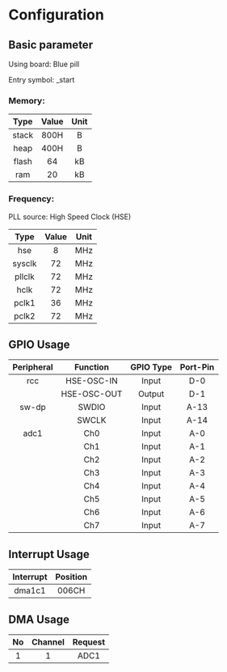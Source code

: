 # Configuration

## Basic parameter

Using board: Blue pill

Entry symbol: _start

### Memory:

|Type       |   Value    |   Unit   | 
|:--:       |   :--:     |   :--:   |
|stack      |   800H     |   B      |
|heap       |   400H     |   B      |
|flash      |   64       |   kB     |
|ram        |   20       |   kB     |

### Frequency:

PLL source: High Speed Clock (HSE)

|Type       |   Value    |   Unit   | 
|:--:       |   :--:     |   :--:   |
|hse        |   8        |   MHz    |
|sysclk     |   72       |   MHz    |
|pllclk     |   72       |   MHz    |
|hclk       |   72       |   MHz    |
|pclk1      |   36       |   MHz    |
|pclk2      |   72       |   MHz    |


## GPIO Usage

|Peripheral |   Function    |     GPIO Type |   Port-Pin |
|:--:       |   :--:        |     :--:      |   :--:     |
|rcc        |   HSE-OSC-IN  |     Input     |   D-0      |
|           |   HSE-OSC-OUT |     Output    |   D-1      |
|sw-dp      |   SWDIO       |     Input     |   A-13     |
|           |   SWCLK       |     Input     |   A-14     |
|adc1       |   Ch0         |     Input     |   A-0      |
|           |   Ch1         |     Input     |   A-1      |
|           |   Ch2         |     Input     |   A-2      |
|           |   Ch3         |     Input     |   A-3      |
|           |   Ch4         |     Input     |   A-4      |
|           |   Ch5         |     Input     |   A-5      |
|           |   Ch6         |     Input     |   A-6      |
|           |   Ch7         |     Input     |   A-7      |

## Interrupt Usage

|   Interrupt  | Position |
|   :--:       | :--:     |
|   dma1c1     | 006CH    |

## DMA Usage

|No  |  Channel    |   Request    |
|:--:|  :--:       |   :--:       |
|1   |  1          |   ADC1       |
